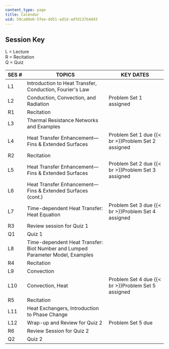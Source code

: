 ```yaml
---
content_type: page
title: Calendar
uid: 59ca80e6-5fee-dd51-ad1d-adfd137b4d43
---
```


Session Key
-----------

L = Lecture  
R = Recitation  
Q = Quiz

| SES # | TOPICS | KEY DATES |
| --- | --- | --- |
| L1 | Introduction to Heat Transfer, Conduction, Fourier's Law | &nbsp; |
| L2 | Conduction, Convection, and Radiation | Problem Set 1 assigned |
| R1 | Recitation | &nbsp; |
| L3 | Thermal Resistance Networks and Examples | &nbsp; |
| L4 | Heat Transfer Enhancement—Fins & Extended Surfaces | Problem Set 1 due  {{< br >}}Problem Set 2 assigned |
| R2 | Recitation | &nbsp; |
| L5 | Heat Transfer Enhancement—Fins & Extended Surfaces | Problem Set 2 due  {{< br >}}Problem Set 3 assigned |
| L6 | Heat Transfer Enhancement—Fins & Extended Surfaces (cont.) | &nbsp; |
| L7 | Time-dependent Heat Transfer: Heat Equation | Problem Set 3 due  {{< br >}}Problem Set 4 assigned |
| R3 | Review session for Quiz 1 | &nbsp; |
| Q1 | Quiz 1 | &nbsp; |
| L8 | Time-dependent Heat Transfer: Biot Number and Lumped Parameter Model, Examples | &nbsp; |
| R4 | Recitation | &nbsp; |
| L9 | Convection | &nbsp; |
| L10 | Convection, Heat | Problem Set 4 due  {{< br >}}Problem Set 5 assigned |
| R5 | Recitation | &nbsp; |
| L11 | Heat Exchangers, Introduction to Phase Change | &nbsp; |
| L12 | Wrap-up and Review for Quiz 2 | Problem Set 5 due |
| R6 | Review Session for Quiz 2 | &nbsp; |
| Q2 | Quiz 2 |